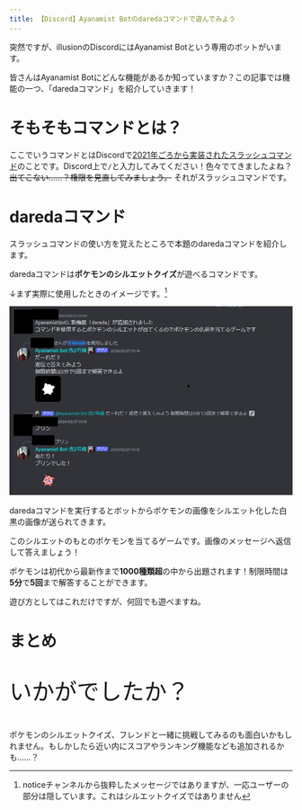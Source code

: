 ```yaml
---
title: 【Discord】Ayanamist Botのdaredaコマンドで遊んでみよう
---
```

突然ですが、illusionのDiscordにはAyanamist Botという専用のボットがいます。

皆さんはAyanamist Botにどんな機能があるか知っていますか？この記事では機能の一つ、「daredaコマンド」を紹介していきます！

# そもそもコマンドとは？

ここでいうコマンドとはDiscordで[2021年ごろから実装されたスラッシュコマンド](https://discord.com/blog/slash-commands-are-here)のことです。Discord上で`/`と入力してみてください！色々でてきましたよね？~~出てこない……？権限を見直してみましょう。~~ それがスラッシュコマンドです。

# daredaコマンド

スラッシュコマンドの使い方を覚えたところで本題のdaredaコマンドを紹介します。

daredaコマンドは**ポケモンのシルエットクイズ**が遊べるコマンドです。

↓まず実際に使用したときのイメージです。[^1]

![](dareda.png)

daredaコマンドを実行するとボットからポケモンの画像をシルエット化した白黒の画像が送られてきます。

このシルエットのもとのポケモンを当てるゲームです。画像のメッセージへ返信して答えましょう！

ポケモンは初代から最新作まで**1000種類超**の中から出題されます！制限時間は**5分**で**5回**まで解答することができます。

遊び方としてはこれだけですが、何回でも遊べますね。

# まとめ

<p style="font-size: 2.5rem">いかがでしたか？</p>

ポケモンのシルエットクイズ、フレンドと一緒に挑戦してみるのも面白いかもしれません。もしかしたら近い内にスコアやランキング機能なども追加されるかも……？

[^1]: noticeチャンネルから抜粋したメッセージではありますが、一応ユーザーの部分は隠しています。これはシルエットクイズではありません
